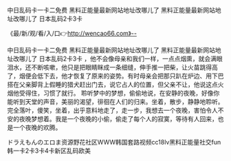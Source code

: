 中日乱码卡一卡二免费
黑料正能量最新网站地址改哪儿了
黑料正能量最新网站地址改哪儿了
日本乱码2卡3卡


《最/新/观/看/入/口👉http://wencao66.com》--

中日乱码卡一卡二免费
黑料正能量最新网站地址改哪儿了
黑料正能量最新网站地址改哪儿了
日本乱码2卡3卡
，他不会像母亲和我们一样，一点点烟熏，就会满眼泪水，还不断咳嗽，他只是把眼睛眯成一条细缝，伸手推一把柴，让火苗跳得高了，烟便会低下去，他才恢复了原来的姿势。有时母亲会把那只趴在炉边、用下巴搭在父亲脚背上假睡的猎犬赶出门去，说它占人的位置，但父亲不让，他说这点火烟他受得住，习惯了就行。
聆听梦中的梦想，偷偷地说，在安静的夜晚，好像你能听到天堂的声音，美丽的渴望，徘徊在人们的归来。坐着，散步，静静地聆听。完全落叶，傻笑，坐着，出乎意料地走了，走一步，我想去一个夜晚，害怕令人不安的夜晚梦想着。我是一个夜晚的小偷，偷走了每个人的寂寞，等待有人回来，也是一个夜晚的欢腾。





ドラえもんのエロま资源野花社区WWW韩国套路视频cc18lv黑料正能量社交fun韩一卡2卡3卡4卡新区乱码欧美

